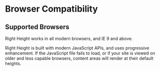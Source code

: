 # Browser Compatibility

## Supported Browsers

Right Height works in all modern browsers, and IE 9 and above.

Right Height is built with modern JavaScript APIs, and uses progressive enhancement. If the JavaScript file fails to load, or if your site is viewed on older and less capable browsers, content areas will render at their default heights.